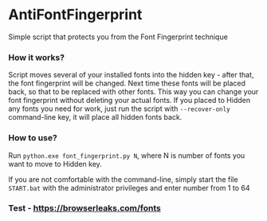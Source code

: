 # AntiFontFingerprint
Simple script that protects you from the Font Fingerprint technique

### How it works?
Script moves several of your installed fonts into the hidden key - after that, the font fingerprint will be changed. Next time these fonts will be placed back, so that to be replaced with other fonts. This way you can change your font fingerprint without deleting your actual fonts. If you placed to Hidden any fonts you need for work, just run the script with `--recover-only` command-line key, it will place all hidden fonts back.

### How to use?
Run `python.exe font_fingerprint.py N`, where N is number of fonts you want to move to Hidden key.

If you are not comfortable with the command-line, simply start the file `START.bat` with the administrator privileges and enter number from 1 to 64



### Test - https://browserleaks.com/fonts
